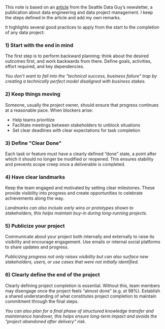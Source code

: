 
This note is based on an [article](https://seattledataguy.substack.com/p/navigating-the-pitfalls-of-data-projects) from the Seattle Data Guy’s newsletter, a publication about data engineering and data project management. I keep the steps defined in the article and add my own remarks.

It highlights several good practices to apply from the start to the completion of any data project:

### 1) Start with the end in mind

The first step is to perform backward planning: think about the desired outcomes first, and work backwards from there. Define goals, activities, effort required, and key dependencies.

*You don't want to fall into the "technical success, business failure" trap by creating a technically perfect model disaligned with business stakes.* 

### 2) Keep things moving

Someone, usually the project owner, should ensure that progress continues at a reasonable pace. When blockers arise:
- Help teams prioritize
- Facilitate meetings between stakeholders to unblock situations
- Set clear deadlines with clear expectations for task completion

### 3) Define "Clear Done"

Each task or feature must have a clearly defined “done” state, a point after which it should no longer be modified or reopened. This ensures stability and prevents scope creep once a deliverable is completed.

### 4) Have clear landmarks

Keep the team engaged and motivated by setting clear milestones. These provide visibility into progress and create opportunities to celebrate achievements along the way.

*Landmarks can also include early wins or prototypes shown to stakeholders, this helps maintain buy-in during long-running projects.*

### 5) Publicize your project

Communicate about your project both internally and externally to raise its visibility and encourage engagement. Use emails or internal social platforms to share updates and progress.

*Publicizing progress not only raises visibility but can also surface new stakeholders, users, or use cases that were not initially identified.*

### 6) Clearly define the end of the project

Clearly defining project completion is essential. Without this, team members may disengage once the project feels “almost done” (e.g. at 98%). Establish a shared understanding of what constitutes project completion to maintain commitment through the final steps.

*You can also plan for a final phase of structured knowledge transfer and maintenance handover, this helps ensure long-term impact and avoids the "project abandoned after delivery" risk.*
